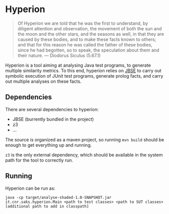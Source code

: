# Hyperion

> Of Hyperion we are told that he was the first to understand, by diligent attention and observation, the movement of both the sun and the moon and the other stars, and the seasons as well, in that they are caused by these bodies, and to make these facts known to others; and that for this reason he was called the father of these bodies, since he had begotten, so to speak, the speculation about them and their nature.
>  — Diodorus Siculus (5.67.1)

Hyperion is a tool aiming at analysing Java test programs, to generate multiple similarity metrics. To this end, hyperion relies on [JBSE](https://github.com/pietrobraione/jbse) to carry out symbolic execution of JUnit test programs, generate prolog facts, and carry out multiple analyses on these facts.

## Dependencies

There are several dependencies to hyperion:

* JBSE (burrently bundled in the project)
* z3
* ...

The source is organized as a maven project, so running `mvn build` should be enough to get everything up and running.

`z3` is the only external dependency, which should be available in the system path for the tool to correctly run.

## Running

Hyperion can be run as:

`java -cp target/analyse-shaded-1.0-SNAPSHOT.jar it.cnr.saks.hyperion.Main <path to test classes> <path to SUT classes> [additional path to add in classpath]` 

